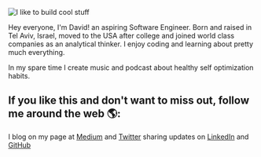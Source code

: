 ![I like to build cool stuff](https://res.cloudinary.com/ab-d/image/upload/v1611711806/Project_Capture_4_mzxssv.jpg)

Hey everyone, I'm David! an aspiring Software Engineer. Born and raised in Tel Aviv, Israel, moved to the USA after college and joined world class companies as an analytical thinker. I enjoy coding and learning about pretty much everything. 

In my spare time I create music and podcast about healthy self optimization habits.

## If you like this and don't want to miss out, follow me around the web 🌎:
I blog on my page at [Medium](https://medium.com/@david.abadi) and [Twitter](https://twitter.com/D4VID_ABADI) sharing updates on [LinkedIn](https://www.linkedin.com/in/davidabadi/) and [GitHub](https://github.com/AB-David)
